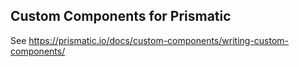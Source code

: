 ## Custom Components for Prismatic
See https://prismatic.io/docs/custom-components/writing-custom-components/
